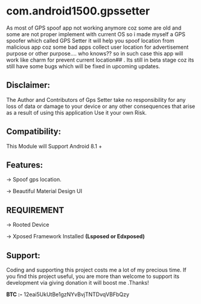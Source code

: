 # com.android1500.gpssetter

As most of GPS spoof app not working anymore coz some are old and some are not proper implement with current OS so i made myself a GPS spoofer which called GPS Setter it will help you spoof location from malicious app coz some bad apps collect user location for advertisement  purpose or other purpose.... who knows?? so in such case this app will work like charm for prevent current location## . Its still in beta stage coz its still have some bugs which will be fixed in upcoming updates.




## Disclaimer:

The Author and Contributors of Gps Setter take no responsibility for any loss of data or damage to your device or any other consequences that arise as a result of using this application Use it your own Risk.  

## Compatibility:  

This Module will Support Android 8.1 +  

## Features:

-> Spoof gps location. 

-> Beautiful Material Design UI

 ## REQUIREMENT 
  
 -> Rooted Device 
 
 -> Xposed Framework Installed **(Lsposed or Edxposed)**
 
 ## Support:
 
Coding and supporting this project costs me a lot of my precious time. If you find this project useful, you are more than welcome to support its development via giving donation it will boost me .Thanks!

**BTC :-** 12eai5UkUtBe1gzNYvBvjTNTDvqVBFbQzy
